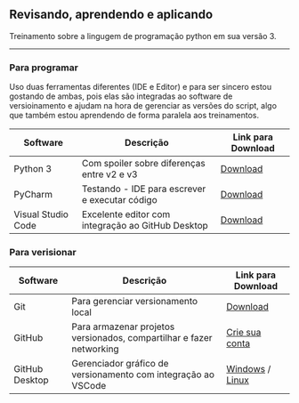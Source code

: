 ## Revisando, aprendendo e aplicando

Treinamento sobre a lingugem de programação python em sua versão 3.

***

### Para programar

Uso duas ferramentas diferentes (IDE e Editor) e para ser sincero estou gostando de ambas, pois elas são integradas ao software de versioinamento e ajudam na hora de gerenciar as versões do script, algo que também estou aprendendo de forma paralela aos treinamentos.

Software|Descrição|Link para Download
---|---|---
Python 3|Com spoiler sobre diferenças entre v2 e v3|[Download](https://www.python.org/)
PyCharm|Testando - IDE para escrever e executar código|[Download](https://www.jetbrains.com/pt-br/pycharm/)
Visual Studio Code|Excelente editor com integração ao GitHub Desktop|[Download](https://code.visualstudio.com/)

### Para verisionar
Software|Descrição|Link para Download
---|---|---
Git|Para gerenciar versionamento local|[Download](https://git-scm.com/)
GitHub|Para armazenar projetos versionados, compartilhar e fazer networking|[Crie sua conta](https://github.com/join?source=login)
GitHub Desktop|Gerenciador gráfico de versionamento com integração ao VSCode|[Windows](https://desktop.github.com/) / [Linux](https://github.com/shiftkey/desktop)
